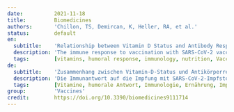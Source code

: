 ```yaml
---
date:          2021-11-18
title:         Biomedicines
authors:       'Chillon, TS, Demircan, K, Heller, RA, et al.'
status:        default
en:
  subtitle:    'Relationship between Vitamin D Status and Antibody Response to COVID-19 mRNA Vaccination in Healthy Adults'
  description: 'The immune response to vaccination with SARS-CoV-2 vaccines varies greatly from person to person. In addition to age, there is evidence that certain micronutrients influence the immune system, particularly vitamin D. Here, we analysed SARS-CoV-2 IgG and neutralisation potency along with 25-hydroxy-cholecalciferol [25(OH)D] concentrations in a cohort of healthy German adults from the time of vaccination over 24 weeks. Contrary to our expectations, no significant differences were found in the dynamic increase or decrease of SARS-CoV-2 IgG as a function of the 25(OH)D status. Furthermore, the response to the first or second vaccination, the maximum SARS-CoV-2 IgG concentrations achieved, and the decline in SARS-CoV-2 IgG concentrations over time were not related to 25(OH)D status. We conclude that the vaccination response, measured as SARS-CoV-2 IgG concentration, does not depend on 25(OH)D status in healthy adults with moderate vitamin D status.'
  tags:        [vitamins, humoral response, immunology, nutrition, Vaccines]
de:
  subtitle:    'Zusammenhang zwischen Vitamin-D-Status und Antikörperreaktion auf COVID-19 mRNA-Impfung bei gesunden Erwachsenen'
  description: 'Die Immunantwort auf die Impfung mit SARS-CoV-2-Impfstoffen ist von Person zu Person sehr unterschiedlich. Neben dem Alter gibt es Hinweise darauf, dass bestimmte Mikronährstoffe das Immunsystem beeinflussen, insbesondere Vitamin D. Hier haben wir die SARS-CoV-2-IgG- und Neutralisationspotenz zusammen mit den 25-Hydroxy-Cholecalciferol [25(OH)D]-Konzentrationen in einer Kohorte gesunder deutscher Erwachsener ab dem Zeitpunkt der Impfung über 24 Wochen analysiert. Entgegen unseren Erwartungen wurden keine signifikanten Unterschiede in der dynamischen Zunahme oder Abnahme von SARS-CoV-2-IgG in Abhängigkeit vom 25(OH)D-Status gefunden. Darüber hinaus standen das Ansprechen auf die erste oder zweite Impfung, die maximal erreichten SARS-CoV-2-IgG-Konzentrationen und der Rückgang der SARS-CoV-2-IgG-Konzentrationen im Laufe der Zeit in keinem Zusammenhang mit dem 25(OH)D-Status. Wir schließen daraus, dass die Impfantwort, gemessen als SARS-CoV-2-IgG-Konzentration, bei gesunden Erwachsenen mit mäßigem Vitamin-D-Status nicht vom 25(OH)D-Status abhängt.' 
  tags:        [Vitamine, humorale Antwort, Immunologie, Ernährung, Impfstoffe]
group:         'Vaccines'
credit:        https://doi.org/10.3390/biomedicines9111714
---
```

